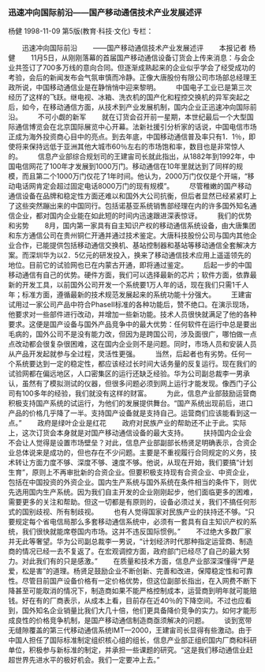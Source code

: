 ### 迅速冲向国际前沿——国产移动通信技术产业发展述评
杨健
1998-11-09
第5版(教育·科技·文化)
专栏：

　　迅速冲向国际前沿
　　——国产移动通信技术产业发展述评
　　本报记者  杨健
　　11月5日，从刚刚落幕的首届国产移动通信设备订货会上传来消息：与会企业共签订了700多万线的意向合同。但逐渐成熟起来的企业似乎学会了经受成功的考验，会后的新闻发布会气氛审慎而冷静。正像大唐股份有限公司市场部总经理王政所说，中国移动通信业是在静悄悄中迎来黎明。
　　中国电子工业已是第三次经历了这样的飞跃。继电视、冰箱、洗衣机的国产化和程控交换机的异军突起之后，如今，在移动通信方面，从技术到产业发展机制，国内企业正迅速冲向国际前沿。
　　不可小觑的新军
　　就在订货会召开前一星期，本世纪最后一个大型国际通信博览会在北京国际展览中心开幕。法新社援引分析家的话说，中国电信市场正成为海外投资商心目中的亮点。到去年底，中国移动通信普及率只有1．1％，即使将来保持远低于亚洲其他大城市60％左右的市场饱和率，数目也是非常惊人的。
　　信息产业部综合规划司的王建宙司长就此指出，从1882年到1992年，中国电信网花了100年才发展到1000万门。移动通信在10年里就达到了同样的规模，而且第二个1000万门仅花了1年时间。他认为，2000万门仅仅是个开端，“移动电话网肯定会超过固定电话8000万门的现有规模”。
　　尽管稚嫩的国产移动通信设备在品牌和稳定性方面还难以和国外大公司抗衡，但后者显然已经紧紧盯上了这些突然蹦出来的中国同行。包括诺基亚系统销售部经理在内的许多国外知名通信企业，都对国内企业能在如此短的时间内迅速跟进深表惊讶。
　　我们的优势和劣势
　　8月，国内第一家具有自主知识产权的移动通信系统设备，由大唐集团和东方通信公司在贵州铜仁开通并通过技术鉴定。大唐科技股份公司与国内其他企业合作，已能提供包括移动通信交换机、基站控制器和基站等移动通信全套解决方案。而深圳华为以2．5亿元的研发投入，换来了移动通信技术应用上遥遥领先的地位。目前它的试验网也已在内蒙古开通，即将通过鉴定。
　　后起一步的中国移动通信有自己的优势。硬件方面，我们可以选择最新的芯片；软件方面，依靠最新的开发工具，以前国外公司开发一个系统要1万人年的话，现在我们只需1千人年；标准方面，遵循最新的技术规范发展起来的系统功能十分强大。
　　王建宙试用过一家公司产品中符合PhaseⅡ标准的各种功能后，赞不绝口。在演示现场，他要求对一些部件进行改动，并增加一些新功能。技术人员很快就满足了他的各种要求。这便是国产设备与国外产品竞争中的最大优势：任何软件在运行中总是要出毛病的，国外公司不是没有能力改，但因为是跨国公司，涉及面很广，哪怕做一点点改动都会很复杂很困难，这在国内企业则不是问题。同时，市场人员和安装人员从产品开发起就参与全过程，灵活性更强。
　　当然，后起者也有劣势。任何一个系统要达到一定的稳定性，都应该经过长时间大话务量的反复运行。现在我们的试验网都在偏远地区，人口密集区的运行还缺乏经验。华为公司副总裁李一男承认，虽然有了模拟测试的仪器，但很多问题必须到网上运行才能发现。像西门子公司有100多年的经验，我们就没有这样的财富。
　　为此，信息产业部鼓励运营商积极支持国产系统的试运行，为他们的发展提供舞台。“国产系统出现前后，进口产品的价格几乎降了一半。支持国产设备就是支持自己。运营商们应该能看到这一点。”
　　政府是绿叶企业是红花
　　政府对民族产业的帮助还不止于此。实际上，这次订货会本身就是对国产移动通信设备的最大支持。
　　扶持国内企业会不会让人觉得是设置市场壁垒？对此，信息产业部副部长杨贤足明确表示，合资企业总体说来是成功的，但也存在不少问题。主要是不重视履行合同规定的义务，技术转让方面力度不够、深度不够、速度不够。他说，从现在开始，我们要搞“计划生育”，原则上不再审批新的合资企业。但要积极支持现有合资企业、中资企业，包括在中国投资的外资企业。国内生产系统与国外系统在条件相当的条件下，则优先选用国内生产系统。因为我们自主开发的企业刚刚起步，他们面临更多的困难，需要更多的关注和帮助。但这一切都是有原则的，设备必须过关，我们不搞任何形式的国别歧视、所有制歧视。
　　也有人觉得国家对民族产业的扶持还不够。“只要规定每个省电信局那么多套移动通信系统中，必须有一套具有自主知识产权的系统，我们很快就能席卷国内市场。这并不违反国际惯例。”
　　不过绝大多数厂家并无此等奢望。华为公司副总裁李一男说，“计划经济时代那种指定运营商、制造商的情况已经一去不复返了。在宏观调控方面，政府部门已经尽了自己的最大努力。对此我们有的只是感激。”
　　在质量和技术方面，信息产业部深深懂得“严是爱，松是害”的道理。杨贤足鼓励企业不断创新、完善和改进，保障稳定性和可靠性。尽管目前国产设备价格有一定价格优势，但这位副部长指出，在入网费不断下降甚至可能取消的情况下，制造商如果不能严格控制成本，运营商到明年就可能赔钱。好在有的厂商表示，从成本上看，目前存在近40％的下降空间。不过也应看到，国外知名企业销量比我们大几十倍，他们更具备降价竞争的实力。如何才能形成良性的价格竞争机制，是国产移动通信制造商亟须解决的问题。
　　谈到宽带无缝隙覆盖的第三代移动通信系统IMT—2000，王建宙司长显得有些激动。由于中国人担任了国际标准制定组织核心组的组长，信息产业部正组织国内厂商和科研单位，积极参与新标准的制定，并承担一些课题的研究。“这是我们移动通信业赶超世界先进水平的极好机会。我们一定要冲上去。”
